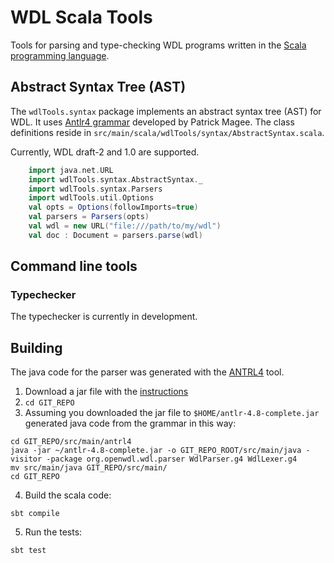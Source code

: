 # WDL Scala Tools

Tools for parsing and type-checking WDL programs written in the [Scala programming language](https://www.scala-lang.org).

## Abstract Syntax Tree (AST)

The `wdlTools.syntax` package implements an abstract syntax tree (AST) for WDL. It uses [Antlr4 grammar]((https://github.com/patmagee/wdl/tree/grammar-remake)) developed by Patrick Magee. The class definitions reside in `src/main/scala/wdlTools/syntax/AbstractSyntax.scala`.

Currently, WDL draft-2 and 1.0 are supported.

```scala
    import java.net.URL
    import wdlTools.syntax.AbstractSyntax._
    import wdlTools.syntax.Parsers
    import wdlTools.util.Options
    val opts = Options(followImports=true)
    val parsers = Parsers(opts)
    val wdl = new URL("file:///path/to/my/wdl")
    val doc : Document = parsers.parse(wdl)
```

## Command line tools

### Typechecker

The typechecker is currently in development.

## Building

The java code for the parser was generated with the [ANTRL4](https://www.antlr.org) tool.

1. Download a jar file with the [instructions](https://www.antlr.org/download.html)
2. `cd GIT_REPO`
3. Assuming you downloaded the jar file to `$HOME/antlr-4.8-complete.jar` generated java code from the grammar in this way:

```
cd GIT_REPO/src/main/antrl4
java -jar ~/antlr-4.8-complete.jar -o GIT_REPO_ROOT/src/main/java -visitor -package org.openwdl.wdl.parser WdlParser.g4 WdlLexer.g4
mv src/main/java GIT_REPO/src/main/
cd GIT_REPO
```

4. Build the scala code:
```
sbt compile
```

5. Run the tests:
```
sbt test
```
